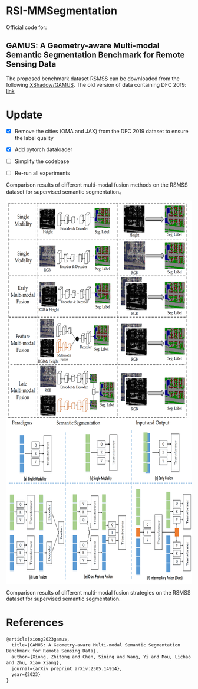 # RSI-MMSegmentation

Official code for:
## GAMUS: A Geometry-aware Multi-modal Semantic Segmentation Benchmark for Remote Sensing Data

The proposed benchmark dataset RSMSS can be downloaded from the following [XShadow/GAMUS](https://huggingface.co/datasets/XShadow/GAMUS).
The old version of data containing DFC 2019: [link](https://syncandshare.lrz.de/dl/fiBpfqvv7QE3MxRC18Uocq/GAMUS.zip)

# Update
- [x] Remove the cities (OMA and JAX) from the DFC 2019 dataset to ensure the label quality
- [x] Add pytorch dataloader
- [ ] Simplify the codebase
- [ ] Re-run all experiments


 Comparison results of different multi-modal fusion methods on the RSMSS dataset for supervised semantic segmentation。

<div  align="center">    
 <img src="resources/cnn_fuse.png" width = "620" height = "620" alt="GAMUS" align=center />
</div>

<div  align="center">    
 <img src="resources/trans_fuse.png" width = "990" height = "420" alt="RSMSS" align=center />
</div>

  Comparison results of different multi-modal fusion strategies on the RSMSS dataset for supervised semantic segmentation.


# References
```
@article{xiong2023gamus,
  title={GAMUS: A Geometry-aware Multi-modal Semantic Segmentation Benchmark for Remote Sensing Data},
  author={Xiong, Zhitong and Chen, Sining and Wang, Yi and Mou, Lichao and Zhu, Xiao Xiang},
  journal={arXiv preprint arXiv:2305.14914},
  year={2023}
}
```
